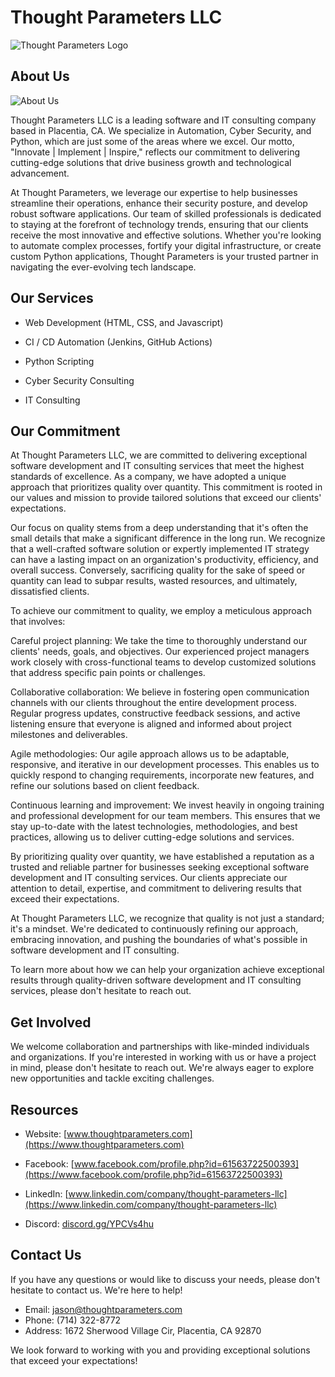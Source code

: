 
# Thought Parameters LLC

![Thought Parameters Logo](https://www.thoughtparameters.com/images/thought-parameters-icon.png)

## About Us

![About Us](https://www.thoughtparameters.com/images/photo-1637855195094-992d3d578f42.jpeg)

Thought Parameters LLC is a leading software and IT consulting company based in Placentia, CA. We specialize in Automation, Cyber Security, and Python, which are just some of the areas where we excel. Our motto, "Innovate | Implement | Inspire," reflects our commitment to delivering cutting-edge solutions that drive business growth and technological advancement.

At Thought Parameters, we leverage our expertise to help businesses streamline their operations, enhance their security posture, and develop robust software applications. Our team of skilled professionals is dedicated to staying at the forefront of technology trends, ensuring that our clients receive the most innovative and effective solutions. Whether you're looking to automate complex processes, fortify your digital infrastructure, or create custom Python applications, Thought Parameters is your trusted partner in navigating the ever-evolving tech landscape.

## Our Services

- Web Development (HTML, CSS, and Javascript)

- CI / CD Automation (Jenkins, GitHub Actions)

- Python Scripting

- Cyber Security Consulting

- IT Consulting

## Our Commitment

At Thought Parameters LLC, we are committed to delivering exceptional software development and IT consulting services that meet the highest standards of excellence. As a company, we have adopted a unique approach that prioritizes quality over quantity. This commitment is rooted in our values and mission to provide tailored solutions that exceed our clients' expectations.

Our focus on quality stems from a deep understanding that it's often the small details that make a significant difference in the long run. We recognize that a well-crafted software solution or expertly implemented IT strategy can have a lasting impact on an organization's productivity, efficiency, and overall success. Conversely, sacrificing quality for the sake of speed or quantity can lead to subpar results, wasted resources, and ultimately, dissatisfied clients.

To achieve our commitment to quality, we employ a meticulous approach that involves:

Careful project planning: We take the time to thoroughly understand our clients' needs, goals, and objectives. Our experienced project managers work closely with cross-functional teams to develop customized solutions that address specific pain points or challenges.

Collaborative collaboration: We believe in fostering open communication channels with our clients throughout the entire development process. Regular progress updates, constructive feedback sessions, and active listening ensure that everyone is aligned and informed about project milestones and deliverables.

Agile methodologies: Our agile approach allows us to be adaptable, responsive, and iterative in our development processes. This enables us to quickly respond to changing requirements, incorporate new features, and refine our solutions based on client feedback.

Continuous learning and improvement: We invest heavily in ongoing training and professional development for our team members. This ensures that we stay up-to-date with the latest technologies, methodologies, and best practices, allowing us to deliver cutting-edge solutions and services.

By prioritizing quality over quantity, we have established a reputation as a trusted and reliable partner for businesses seeking exceptional software development and IT consulting services. Our clients appreciate our attention to detail, expertise, and commitment to delivering results that exceed their expectations.

At Thought Parameters LLC, we recognize that quality is not just a standard; it's a mindset. We're dedicated to continuously refining our approach, embracing innovation, and pushing the boundaries of what's possible in software development and IT consulting.

To learn more about how we can help your organization achieve exceptional results through quality-driven software development and IT consulting services, please don't hesitate to reach out.

## Get Involved

We welcome collaboration and partnerships with like-minded individuals and organizations. If you're interested in working with us or have a project in mind, please don't hesitate to reach out. We're always eager to explore new opportunities and tackle exciting challenges.

## Resources

- Website: [www.thoughtparameters.com](https://www.thoughtparameters.com)

- Facebook: [www.facebook.com/profile.php?id=61563722500393](https://www.facebook.com/profile.php?id=61563722500393)

- LinkedIn: [www.linkedin.com/company/thought-parameters-llc](https://www.linkedin.com/company/thought-parameters-llc)

- Discord: [discord.gg/YPCVs4hu](https://discord.gg/YPCVs4hu])

## Contact Us

If you have any questions or would like to discuss your needs, please don't hesitate to contact us. We're here to help!

- Email: [jason@thoughtparameters.com](mailto:jason@thoughtparameters.com)
- Phone: (714) 322-8772
- Address: 1672 Sherwood Village Cir, Placentia, CA 92870

We look forward to working with you and providing exceptional
solutions that exceed your expectations!
